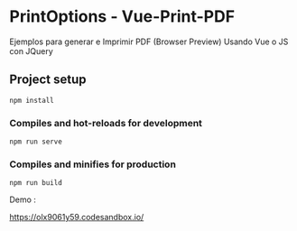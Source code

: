 # PrintOptions - Vue-Print-PDF


Ejemplos para generar e Imprimir PDF (Browser Preview) Usando Vue o JS con JQuery

## Project setup
```
npm install
```

### Compiles and hot-reloads for development
```
npm run serve
```

### Compiles and minifies for production
```
npm run build
```
Demo : 

https://olx9061y59.codesandbox.io/
